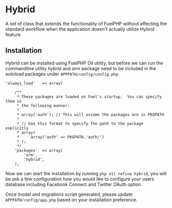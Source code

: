 # Hybrid 
A set of class that extends the functionality of FuelPHP without affecting the standard workflow when the application doesn't actually utilize Hybrid feature.

## Installation

Hybrid can be installed using FuelPHP Oil utility, but before we can run the commandline utility *hybrid* and *orm* package need to be included in the autoload packages under ` APPPATH/config/config.php `.

    'always_load'   => array(

        /**
         * These packages are loaded on Fuel's startup.  You can specify them in
         * the following manner:
         *
         * array('auth'); // This will assume the packages are in PKGPATH
         *
         * // Use this format to specify the path to the package explicitly
         * array(
         *     array('auth' => PKGPATH.'auth/')
         * );
         */
        'packages'  => array(
            'orm',
            'hybrid',
        ),

Now we can start the installation by running ` php oil refine hybrid `, you will be ask a few configuration how you would like to configure your users database including Facebook Connect and Twitter OAuth option.

Once model and migrations script generated, please update ` APPPATH/config/app.php ` based on your installation preference.
